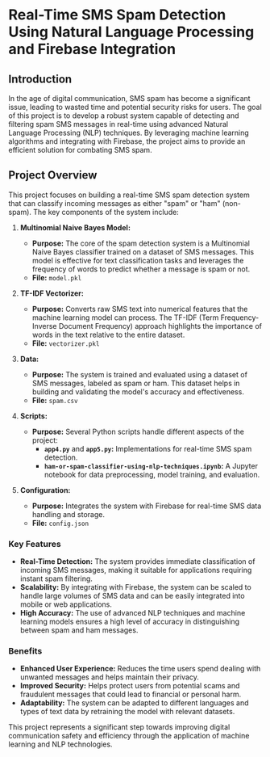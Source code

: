 # Real-Time SMS Spam Detection Using Natural Language Processing and Firebase Integration

## Introduction

In the age of digital communication, SMS spam has become a significant issue, leading to wasted time and potential security risks for users. The goal of this project is to develop a robust system capable of detecting and filtering spam SMS messages in real-time using advanced Natural Language Processing (NLP) techniques. By leveraging machine learning algorithms and integrating with Firebase, the project aims to provide an efficient solution for combating SMS spam.

## Project Overview

This project focuses on building a real-time SMS spam detection system that can classify incoming messages as either "spam" or "ham" (non-spam). The key components of the system include:

1. **Multinomial Naive Bayes Model:** 
   - **Purpose:** The core of the spam detection system is a Multinomial Naive Bayes classifier trained on a dataset of SMS messages. This model is effective for text classification tasks and leverages the frequency of words to predict whether a message is spam or not.
   - **File:** `model.pkl`

2. **TF-IDF Vectorizer:** 
   - **Purpose:** Converts raw SMS text into numerical features that the machine learning model can process. The TF-IDF (Term Frequency-Inverse Document Frequency) approach highlights the importance of words in the text relative to the entire dataset.
   - **File:** `vectorizer.pkl`

3. **Data:** 
   - **Purpose:** The system is trained and evaluated using a dataset of SMS messages, labeled as spam or ham. This dataset helps in building and validating the model's accuracy and effectiveness.
   - **File:** `spam.csv`

4. **Scripts:** 
   - **Purpose:** Several Python scripts handle different aspects of the project:
     - **`app4.py`** and **`app5.py`:** Implementations for real-time SMS spam detection.
     - **`ham-or-spam-classifier-using-nlp-techniques.ipynb`:** A Jupyter notebook for data preprocessing, model training, and evaluation.

5. **Configuration:** 
   - **Purpose:** Integrates the system with Firebase for real-time SMS data handling and storage.
   - **File:** `config.json`

### Key Features

- **Real-Time Detection:** The system provides immediate classification of incoming SMS messages, making it suitable for applications requiring instant spam filtering.
- **Scalability:** By integrating with Firebase, the system can be scaled to handle large volumes of SMS data and can be easily integrated into mobile or web applications.
- **High Accuracy:** The use of advanced NLP techniques and machine learning models ensures a high level of accuracy in distinguishing between spam and ham messages.

### Benefits

- **Enhanced User Experience:** Reduces the time users spend dealing with unwanted messages and helps maintain their privacy.
- **Improved Security:** Helps protect users from potential scams and fraudulent messages that could lead to financial or personal harm.
- **Adaptability:** The system can be adapted to different languages and types of text data by retraining the model with relevant datasets.

This project represents a significant step towards improving digital communication safety and efficiency through the application of machine learning and NLP technologies.

